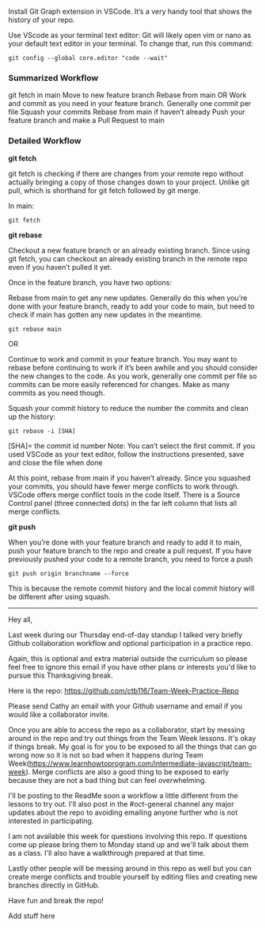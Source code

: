 Install Git Graph extension in VSCode. It’s a very handy tool that shows the history of your repo.


Use VScode as your terminal text editor: Git will likely open vim or nano as your default text editor in your terminal. To change that, run this command: 

```
git config --global core.editor "code --wait" 
```

### Summarized Workflow

git fetch in main
Move to new feature branch
Rebase from main OR
Work and commit as you need in your feature branch. Generally one commit per file
Squash your commits
Rebase from main if haven’t already
Push your feature branch and make a Pull Request to main

### Detailed Workflow

**git fetch**

git fetch is checking if there are changes from your remote repo without actually bringing a copy of those changes down to your project. Unlike git pull, which is shorthand for git fetch followed by git merge.

In main:

```
git fetch              
```

**git rebase**

Checkout a new feature branch or an already existing branch. Since using git fetch, you can checkout an already existing branch in the remote repo even if you haven’t pulled it yet.

Once in the feature branch, you have two options: 


Rebase from main to get any new updates. Generally do this when you’re done with your feature branch, ready to add your code to main, but need to check if main has gotten any new updates in the meantime. 

```
git rebase main
```
OR

Continue to work and commit in your feature branch. You may want to rebase before continuing to work if it’s been awhile and you should consider the new changes to the code. As you work, generally one commit per file so commits can be more easily referenced for changes. Make as many commits as you need though.

Squash your commit history to reduce the number the commits and clean up the history:

```
git rebase -i [SHA]
```
[SHA]= the commit id number
Note: You can’t select the first commit.
If you used VSCode as your text editor, follow the instructions presented, save and close the file when done



At this point, rebase from main if you haven’t already. Since you squashed your commits, you should have fewer merge conflicts to work through. VSCode offers merge conflict tools in the code itself. There is a Source Control panel (three connected dots) in the far left column that lists all merge conflicts.


**git push**

When you’re done with your feature branch and ready to add it to main, push your feature branch to the repo and create a pull request. If you have previously pushed your code to a remote branch, you need to force a push

```
git push origin branchname --force
```

This is because the remote commit history and the local commit history will be different after using squash.

-----------------------


Hey all,

Last week during our Thursday end-of-day standup I talked very briefly Github collaboration workflow and optional participation in a practice repo.

Again, this is optional and extra material outside the curriculum so please feel free to ignore this email if you have other plans or interests you'd like to pursue this Thanksgiving break.

Here is the repo: https://github.com/ctb116/Team-Week-Practice-Repo

Please send Cathy an email with your Github username and email if you would like a collaborator invite.

Once you are able to access the repo as a collaborator, start by messing around in the repo and try out things from the Team Week lessons. It's okay if things break. My goal is for you to be exposed to all the things that can go wrong now so it is not so bad when it happens during Team Week(https://www.learnhowtoprogram.com/intermediate-javascript/team-week). Merge conflicts are also a good thing to be exposed to early because they are not a bad thing but can feel overwhelming.

I'll be posting to the ReadMe soon a workflow a little different from the lessons to try out. I'll also post in the #oct-general channel any major updates about the repo to avoiding emailing anyone further who is not interested in participating.

I am not available this week for questions involving this repo. If questions come up please bring them to Monday stand up and we'll talk about them as a class. I'll also have a walkthrough prepared at that time.

Lastly other people will be messing around in this repo as well but you can create merge conflicts and trouble yourself by editing files and creating new branches directly in GitHub.

Have fun and break the repo!

Add stuff here
